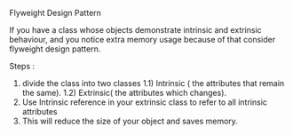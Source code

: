 Flyweight Design Pattern 

If you have a class whose objects demonstrate intrinsic
and extrinsic behaviour, and you notice extra memory usage because 
of that consider flyweight design pattern.

Steps :
1) divide the class into two classes 
 1.1) Intrinsic ( the attributes that remain the same).
 1.2) Extrinsic( the attributes which changes).
2) Use Intrinsic reference in your extrinsic class to refer to all intrinsic attributes
3) This will reduce the size of your object and saves memory.